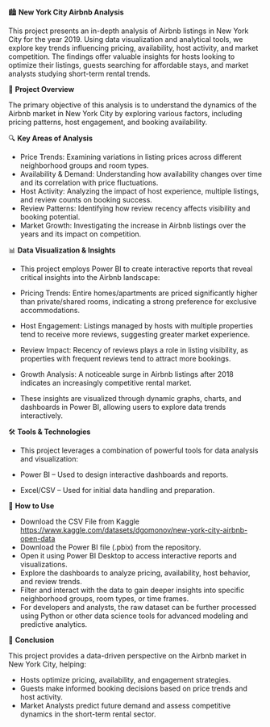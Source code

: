 🏙️ **New York City Airbnb Analysis**

This project presents an in-depth analysis of Airbnb listings in New York City for the year 2019. Using data visualization and analytical tools, we explore key trends influencing pricing, availability, host activity, and market competition. The findings offer valuable insights for hosts looking to optimize their listings, guests searching for affordable stays, and market analysts studying short-term rental trends.

📌 **Project Overview**

The primary objective of this analysis is to understand the dynamics of the Airbnb market in New York City by exploring various factors, including pricing patterns, host engagement, and booking availability.

🔍 **Key Areas of Analysis**

* Price Trends: Examining variations in listing prices across different neighborhood groups and room types.
* Availability & Demand: Understanding how availability changes over time and its correlation with price fluctuations.
* Host Activity: Analyzing the impact of host experience, multiple listings, and review counts on booking success.
* Review Patterns: Identifying how review recency affects visibility and booking potential.
* Market Growth: Investigating the increase in Airbnb listings over the years and its impact on competition.

📊 **Data Visualization & Insights**

* This project employs Power BI to create interactive reports that reveal critical insights into the Airbnb landscape:

* Pricing Trends: Entire homes/apartments are priced significantly higher than private/shared rooms, indicating a strong preference for exclusive accommodations.

* Host Engagement: Listings managed by hosts with multiple properties tend to receive more reviews, suggesting greater market experience.

* Review Impact: Recency of reviews plays a role in listing visibility, as properties with frequent reviews tend to attract more bookings.

* Growth Analysis: A noticeable surge in Airbnb listings after 2018 indicates an increasingly competitive rental market.

* These insights are visualized through dynamic graphs, charts, and dashboards in Power BI, allowing users to explore data trends interactively.

🛠️ **Tools & Technologies**

* This project leverages a combination of powerful tools for data analysis and visualization:

* Power BI – Used to design interactive dashboards and reports.

* Excel/CSV – Used for initial data handling and preparation.

🚀 **How to Use**

* Download the CSV File from  Kaggle https://www.kaggle.com/datasets/dgomonov/new-york-city-airbnb-open-data
*  Download the Power BI file (.pbix) from the repository.
* Open it using Power BI Desktop to access interactive reports and visualizations.
* Explore the dashboards to analyze pricing, availability, host behavior, and review trends.
* Filter and interact with the data to gain deeper insights into specific neighborhood groups, room types, or time frames.
* For developers and analysts, the raw dataset can be further processed using Python or other data science tools for advanced modeling and predictive analytics.

📄 **Conclusion**

This project provides a data-driven perspective on the Airbnb market in New York City, helping:

* Hosts optimize pricing, availability, and engagement strategies.
* Guests make informed booking decisions based on price trends and host activity.
* Market Analysts predict future demand and assess competitive dynamics in the short-term rental sector.
